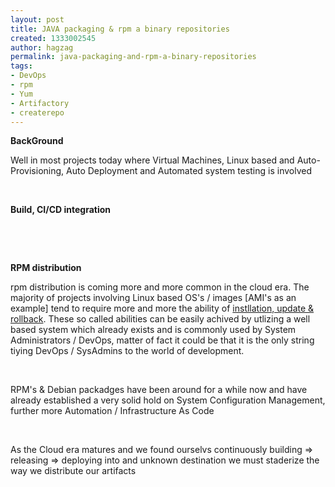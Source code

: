 ```yaml
---
layout: post
title: JAVA packaging & rpm a binary repositories
created: 1333002545
author: hagzag
permalink: java-packaging-and-rpm-a-binary-repositories
tags:
- DevOps
- rpm
- Yum
- Artifactory
- createrepo
---
```

<p><strong>BackGround</strong></p>
<p>Well in most projects today where Virtual Machines, Linux based and Auto-Provisioning, Auto Deployment and Automated system testing is involved</p>
<p>&nbsp;</p>
<p><strong>Build, CI/CD integration</strong></p>
<p>&nbsp;</p>
<p>&nbsp;</p>
<p><strong>RPM distribution</strong></p>
<p>rpm distribution is coming more and more common in the cloud era. The majority of projects involving Linux based OS's / images [AMI's as an example] tend to require more and more the ability of <u>instllation, update &amp; rollback</u>. These so called abilities can be easily achived by utlizing a well based system which already exists and is commonly used by System Administrators / DevOps, matter of fact it could be that it is the only string tiying DevOps / SysAdmins to the world of development.</p>
<p>&nbsp;</p>
<p>RPM's &amp; Debian packadges have been around for a while now and have already established a very solid hold on System Configuration Management, further more Automation / Infrastructure As Code</p>
<p>&nbsp;</p>
<p>As the Cloud era matures and we found ourselvs continuously building =&gt; releasing =&gt; deploying into and unknown destination we must staderize the way we distribute our artifacts</p>
<p><font color="#333333" face="'Trebuchet MS', Geneva, Verdana, sans-serif"><span style="font-size: 15px;"><b><br />
</b></span></font></p>
<p>&nbsp;</p>
